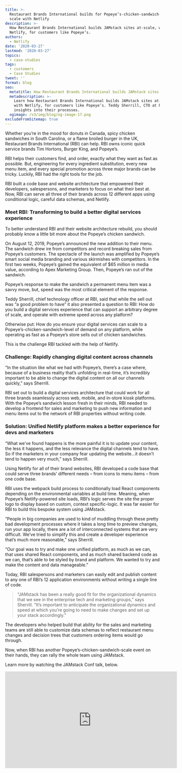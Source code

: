 ```yaml
---
title: >-
  Restaurant Brands International builds for Popeye’s-chicken-sandwich-level
  scale with Netlify
description: >-
  How Restaurant Brands International builds JAMstack sites at-scale, with
  Netlify, for customers like Popeye’s.
authors:
  - Netlify
date: '2020-03-27'
lastmod: '2020-03-27'
topics:
  - case-studies
tags:
  - customers
  - Case Studies
tweet: ''
format: blog
seo:
  metatitle: How Restaurant Brands International builds JAMstack sites on Netlify
  metadescription: >-
    Learn how Restaurant Brands International builds JAMstack sites at-scale,
    with Netlify, for customers like Popeye’s. Teddy Sherrill, CTO at RBI shares
    insights into their processes.
  ogimage: /v3/img/blog/og-image-17.png
excludeFromSitemap: true
---
```

Whether you’re in the mood for donuts in Canada, spicy chicken sandwiches in South Carolina, or a flame broiled burger in the UK, Restaurant Brands International (RBI) can help. RBI owns iconic quick service brands Tim Hortons, Burger King, and Popeye’s. 

RBI helps their customers find, and order, exactly what they want as fast as possible. But, engineering for every ingredient substitution, every new menu item, and every special promotion across three major brands can be tricky. Luckily, RBI had the right tools for the job. 

RBI built a code base and website architecture that empowered their developers, salespersons, and marketers to focus on what their best at. Now, RBI can serve all three of their brands across 12 different apps using conditional logic, careful data schemas, and Netlify. 

### Meet RBI: Transforming to build a better digital services experience

To better understand RBI and their website architecture rebuild, you should probably know a little bit more about the Popeye’s chicken sandwich. 

On August 12, 2019, Popeye’s announced the new addition to their menu. The sandwich drew ire from competitors and record breaking sales from Popeye’s customers. The spectacle of the launch was amplified by Popeye’s smart social media branding and various skirmishes with competitors. In the first two weeks, Popeye’s gained the equivalent of $65 million in media value, according to Apex Marketing Group. Then, Popeye’s ran out of the sandwich. 

Popeye’s response to make the sandwich a permanent menu item was a savvy move, but, speed was the most critical element of the response. 

Teddy Sherrill, chief technology officer at RBI, said that while the sell out was “a good problem to have” it also presented a question to RBI: How do you build a digital services experience that can support an arbitrary degree of scale, and operate with extreme speed across any platform? 

Otherwise put: How do you ensure your digital services can scale to a Popeye’s-chicken-sandwich-level of demand on any platform, while operating as fast as a Popeye’s store sells out of chicken sandwiches. 

This is the challenge RBI tackled with the help of Netlify. 

### Challenge: Rapidly changing digital content across channels

“In the situation like what we had with Popeye’s, there’s a case where, because of a business reality that’s unfolding in real-time, it’s incredibly important to be able to change the digital content on all our channels quickly,” says Sherrill.  

RBI set out to build a digital services architecture that could work for all three brands seamlessly across web, mobile, and in-store kiosk platforms. With the Popeye’s sandwich lesson fresh in their minds, RBI needed to develop a frontend for sales and marketing to push new information and menu items out to the network of RBI properties without writing code.  

### Solution: Unified Netlify platform makes a better experience for devs and marketers

“What we’ve found happens is the more painful it is to update your content, the less it happens, and the less relevance the digital channels tend to have. So if the marketers in your company fear updating the website…it doesn’t tend to happen very much,” says Sherrill.  

Using Netlify for all of their brand websites, RBI developed a code base that could serve three brands’ different needs – from icons to menu items – from one code base. 

RBI uses the webpack build process to conditionally load React components depending on the environmental variables at build time. Meaning, when Popeye’s Netlify-powered site loads, RBI’s logic serves the site the proper logo to display based on custom, context specific-logic. It was far easier for RBI to build this bespoke system using JAMstack. 

“People in big companies are used to kind of muddling through these pretty bad development processes where it takes a long time to preview changes, run your app locally, there are a lot of interconnected systems that are very difficult. We’ve tried to simplify this and create a developer experience that’s much more reasonable,” says Sherrill.

“Our goal was to try and make one unified platform, as much as we can, that uses shared React components, and as much shared backend code as we can, that’s able to be styled by brand and platform. We wanted to try and make the content and data manageable.”

Today, RBI salespersons and marketers can easily edit and publish content to any one of RBI’s 12 application environments without writing a single line of code. 

> “JAMstack has been a really good fit for the organizational dynamics that we see in the enterprise tech and marketing groups,” says Sherrill. “It’s important to anticipate the organizational dynamics and speed at which you’re going to need to make changes and set up your stack accordingly.” 

The developers who helped build that ability for the sales and marketing teams are still able to customize data schemas to reflect restaurant menu changes and decision trees that customers ordering items would go through.

Now, when RBI has another Popeye’s-chicken-sandwich-scale event on their hands, they can rally the whole team using JAMstack. 

Learn more by watching the JAMstack Conf talk, below.

<iframe width="560" height="315" src="https://www.youtube.com/embed/dKBDUhGi76o" frameborder="0" allow="accelerometer; autoplay; encrypted-media; gyroscope; picture-in-picture" allowfullscreen></iframe>
